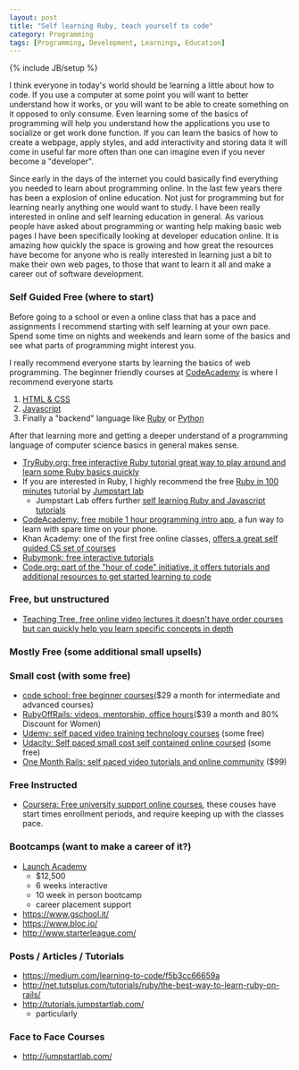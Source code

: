 ```yaml
---
layout: post
title: "Self learning Ruby, teach yourself to code"
category: Programming
tags: [Programming, Development, Learnings, Education]
---
```

{% include JB/setup %}

I think everyone in today's world should be learning a little about how to code. If you use a computer at some point you will want to better understand how it works, or you will want to be able to create something on it opposed to only consume. Even learning some of the basics of programming will help you understand how the applications you use to socialize or get work done function. If you can learn the basics of how to create a webpage, apply styles, and add interactivity and storing data it will come in useful far more often than one can imagine even if you never become a "developer".

Since early in the days of the internet you could basically find everything you needed to learn about programming online. In the last few years there has been a explosion of online education. Not just for programming but for learning nearly anything one would want to study. I have been really interested in online and self learning education in general. As various people have asked about programming or wanting help making basic web pages I have been specifically looking at developer education online. It is amazing how quickly the space is growing and how great the resources have become for anyone who is really interested in learning just a bit to make their own web pages, to those that want to learn it all and make a career out of software development.

### Self Guided Free (where to start)

Before going to a school or even a online class that has a pace and assignments I recommend starting with self learning at your own pace. Spend some time on nights and weekends and learn some of the basics and see what parts of programming might interest you.
  
I really recommend everyone starts by learning the basics of web programming. The beginner friendly courses at [CodeAcademy](http://www.codecademy.com/) is where I recommend everyone starts

1. [HTML & CSS](http://www.codecademy.com/tracks/web)
2. [Javascript](http://www.codecademy.com/tracks/javascript)
3. Finally a "backend" language like [Ruby](http://www.codecademy.com/tracks/ruby) or [Python](http://www.codecademy.com/tracks/python)

After that learning more and getting a deeper understand of a programming language of computer science basics in general makes sense.

* [TryRuby.org: free interactive Ruby tutorial great way to play around and learn some Ruby basics quickly](http://tryruby.org/levels/1/challenges/0)
* If you are interested in Ruby, I highly recommend the free [Ruby in 100 minutes](http://tutorials.jumpstartlab.com/projects/ruby_in_100_minutes.html) tutorial by [Jumpstart lab](http://jumpstartlab.com/)
  * Jumpstart Lab offers further [self learning Ruby and Javascript tutorials](http://tutorials.jumpstartlab.com/)
* [CodeAcademy: free mobile 1 hour programming intro app](http://techcrunch.com/2013/12/09/codecademy-releases-its-first-educational-app-a-k-a-my-new-subway-time-killer/), a fun way to learn with spare time on your phone.
* Khan Academy: one of the first free online classes, [offers a great self guided CS set of courses](https://www.khanacademy.org/cs)
* [Rubymonk: free interactive tutorials](https://rubymonk.com)
* [Code.org: part of the "hour of code" initiative, it offers tutorials and additional resources to get started learning to code](http://code.org/learn)

### Free, but unstructured

* [Teaching Tree, free online video lectures it doesn't have order courses but can quickly help you learn specific concepts in depth](http://www.teachingtree.co/)


### Mostly Free (some additional small upsells)
 


### Small cost (with some free)

* [code school: free beginner courses](https://www.codeschool.com/)($29 a month for intermediate and advanced courses)
* [RubyOffRails: videos, mentorship, office hours](https://rubyoffrails.com/)($39 a month and 80% Discount for Women)
* [Udemy: self paced video training technology courses](https://www.udemy.com/courses/Technology) (some free)
* [Udacity: Self paced small cost self contained online coursed](https://www.udacity.com/) (some free)
* [One Month Rails: self paced video tutorials and online community](https://onemonthrails.com/) ($99)

### Free Instructed

* [Coursera: Free university support online courses](https://www.coursera.org/category/cs-programming), these couses have start times enrollment periods, and require keeping up with the classes pace.

### Bootcamps (want to make a career of it?)

* [Launch Academy](http://www.launchacademy.com/) 
  * $12,500
  * 6 weeks interactive
  * 10 week in person bootcamp
  * career placement support
* https://www.gschool.it/
* https://www.bloc.io/
* http://www.starterleague.com/

### Posts / Articles / Tutorials

* https://medium.com/learning-to-code/f5b3cc66659a
* http://net.tutsplus.com/tutorials/ruby/the-best-way-to-learn-ruby-on-rails/
* http://tutorials.jumpstartlab.com/
  * particularly 
  
### Face to Face Courses

* http://jumpstartlab.com/